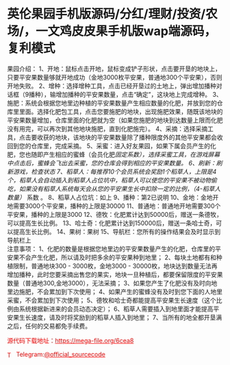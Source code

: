 # 英伦果园手机版源码/分红/理财/投资/农场/，一文鸡皮皮果手机版wap端源码，复利模式

果园介绍：             1、开地：鼠标点击开地，鼠标变成铲子形状，点击要开垦的地块上，只要平安果数量够就开地成功（金地3000枚平安果，普通地300个平安果），否则开地失败。                           2、增种：选择增种工具，点击已经开垦过的土地上，弹出增加播种对话框（9播种），输增加播种的平安果数量，点击“确定”，这块地上完成增种。             3、施肥：系统会根据您地里边种植的平安果数量产生相应数量的化肥，并放到您的仓库里里面。选择化肥包工具，点击您要施肥的地块，出现施肥效果，随既该地块的平安果数量增加，仓库里面的化肥就为空（如果您施肥的地块到达数量上限而化肥没有用完，可以再次到其他地块施肥，直到化肥施完）。             4、采摘：选择采摘工具，点击要收获的地块，该地块的平安果数量除了播种限度外的其他平安果都会收回到您的仓库里，完成采摘。             5、采蜜：进入好友果园，如果下属会员产生的化肥，您也随即产生相应的蜜蜂（会员化肥*固定系数），选择采蜜工具，在游戏屏幕中点击后，蜜蜂会飞出去采蜜，您的仓库会得到相应的平安果数量。             6、刷新：刷新游戏，检查状态             7、稻草人：每推荐10个会员系统会奖励1个稻草人，上限是4个，稻草人会自动插入到稻草人占位坑中，稻草人可以使您的平安果不被动物偷吃，如果没有稻草人系统每天会从您的平安果生长中扣除一定的比例，（4-稻草人数量）* 系数 。             8、稻草人占位坑：如上             9、播种：第2已说明             10、金地：金地开地需要3000个平安果，播种的上限是30000             11、普通地：普通地开地需要300个平安果，播种的上限是3000             12、德牧：化肥累计达到50000后，赠送一条德牧，可以提高生长比例。             13、哈士奇：化肥累计达到150000后，赠送一条哈士奇，可以提高生长比例。             14、果树：果树             15、导航栏：您所有的操作结果会及时显示到导航栏上<br>              注意事项：               1、化肥的数量是根据您地里边的平安果数量产生的化肥，仓库里的平安果不会产生化肥，所以请及时把多余的平安果种到地里；               2、每块土地都有和种植限制，普通地块300 - 3000枚，金地3000 - 30000枚，地块达到数量无法再增加播种，此时您要采摘出售您的果实，地块一旦种植后，都要保留限度的平安果数量（普通地300,金地3000），无法采摘；               3、如果您产生了化肥没有及时向地里边施肥，不会累加到下次使用；               4、如果产生的蜜蜂没有及时到您下面的人地里采蜜，不会累加到下次使用；               5、德牧和哈士奇都能提高平安果生长速度（这个比例由系统根据新进来的会员动态决定）；               6、稻草人需要插入到地里面才能提高平安果生长速度，请及时将奖励到的稻草人插入到地里；               7、当所有的地全都开垦满之后，任何的交易都免手续费。<br>


<p style="color: red;">源代码下载地址：<a href="https://mega-file.org/6cea8" style="color: red;">https://mega-file.org/6cea8</a></p><p style="color: red;"><img src="https://cdn-icons-png.flaticon.com/512/2111/2111646.png" alt="Telegram Icon" style="width: 16px; vertical-align: middle; margin-right: 5px;">Telegram:<a href="https://t.me/official_sourcecode" style="color: red;">@official_sourcecode</a></p>